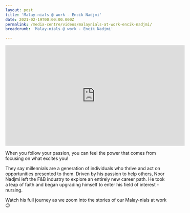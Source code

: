 ```yaml
---
layout: post
title: 'Malay-nials @ work - Encik Nadjmi'
date: 2021-02-19T00:00:00.000Z
permalink: /media-centre/videos/malaynials-at-work-encik-nadjmi/
breadcrumb: 'Malay-nials @ work - Encik Nadjmi'

---
```



<div class="bp-youtube">
<iframe width="560" height="315" src="https://www.youtube.com/embed/irTl9ITRl34" title="YouTube video player" frameborder="0" allow="accelerometer; autoplay; clipboard-write; encrypted-media; gyroscope; picture-in-picture" allowfullscreen></iframe>
</div>


When you follow your passion, you can feel the power that comes from focusing on what excites you!

They say millennials are a generation of individuals who thrive and act on opportunities presented to them. Driven by his passion to help others, Noor Nadjmi left the F&B industry to explore an entirely new career path. He took a leap of faith and began upgrading himself to enter his field of interest - nursing. 

Watch his full journey as we zoom into the stories of our Malay-nials at work 😉
